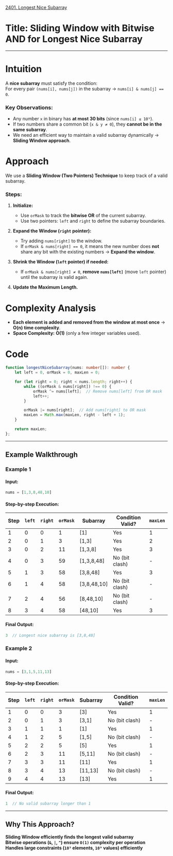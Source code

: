[2401. Longest Nice Subarray](https://leetcode.com/problems/longest-nice-subarray/)

# **Title: Sliding Window with Bitwise AND for Longest Nice Subarray**

---

# Intuition

A **nice subarray** must satisfy the condition:  
For every pair `(nums[i], nums[j])` in the subarray → `nums[i] & nums[j] == 0`.

### **Key Observations:**

- Any number `x` in binary has **at most 30 bits** (since `nums[i] ≤ 10⁹`).
- If two numbers share a common bit (`x & y ≠ 0`), they **cannot be in the same subarray**.
- We need an efficient way to maintain a valid subarray dynamically → **Sliding Window approach**.

# Approach

We use a **Sliding Window (Two Pointers) Technique** to keep track of a valid subarray.

### **Steps:**

1. **Initialize:**
    - Use `orMask` to track the **bitwise OR** of the current subarray.
    - Use two pointers: `left` and `right` to define the subarray boundaries.
	
2. **Expand the Window (`right` pointer):**
    - Try adding `nums[right]` to the window.
    - If `orMask & nums[right] == 0`, it means the new number does **not** share any bit with the existing numbers → **Expand the window**.
	
3. **Shrink the Window (`left` pointer) if needed:**
    - If `orMask & nums[right] ≠ 0`, **remove `nums[left]`** (move `left` pointer) until the subarray is valid again.
	
4. **Update the Maximum Length.**
    

# Complexity Analysis

- **Each element is added and removed from the window at most once** → **O(n) time complexity**.
- **Space Complexity:** **O(1)** (only a few integer variables used).


# Code

```typescript
function longestNiceSubarray(nums: number[]): number {
    let left = 0, orMask = 0, maxLen = 0;

    for (let right = 0; right < nums.length; right++) {
        while ((orMask & nums[right]) !== 0) {
            orMask ^= nums[left];  // Remove nums[left] from OR mask
            left++;
        }

        orMask |= nums[right];  // Add nums[right] to OR mask
        maxLen = Math.max(maxLen, right - left + 1);
    }

    return maxLen;
};

```

---

## **Example Walkthrough**

### **Example 1**

#### **Input:**

```typescript
nums = [1,3,8,48,10]
```

#### **Step-by-step Execution:**

|Step|`left`|`right`|`orMask`|Subarray|Condition Valid?|`maxLen`|
|---|---|---|---|---|---|---|
|1|0|0|1|[1]|Yes|1|
|2|0|1|3|[1,3]|Yes|2|
|3|0|2|11|[1,3,8]|Yes|3|
|4|0|3|59|[1,3,8,48]|No (bit clash)|-|
|5|1|3|58|[3,8,48]|Yes|3|
|6|1|4|58|[3,8,48,10]|No (bit clash)|-|
|7|2|4|56|[8,48,10]|No (bit clash)|-|
|8|3|4|58|[48,10]|Yes|3|

#### **Final Output:**

```typescript
3  // Longest nice subarray is [3,8,48]
```

### **Example 2**

#### **Input:**

```typescript
nums = [3,1,5,11,13]
```

#### **Step-by-step Execution:**

| Step | `left` | `right` | `orMask` | Subarray | Condition Valid? | `maxLen` |
| ---- | ------ | ------- | -------- | -------- | ---------------- | -------- |
| 1    | 0      | 0       | 3        | [3]      |  Yes            | 1        |
| 2    | 0      | 1       | 3        | [3,1]    | No (bit clash) | -        |
| 3    | 1      | 1       | 1        | [1]      |  Yes            | 1        |
| 4    | 1      | 2       | 5        | [1,5]    | No (bit clash) | -        |
| 5    | 2      | 2       | 5        | [5]      |  Yes            | 1        |
| 6    | 2      | 3       | 11       | [5,11]   | No (bit clash) | -        |
| 7    | 3      | 3       | 11       | [11]     |  Yes            | 1        |
| 8    | 3      | 4       | 13       | [11,13]  | No (bit clash) | -        |
| 9    | 4      | 4       | 13       | [13]     |  Yes            | 1        |

#### **Final Output:**

```typescript
1  // No valid subarray longer than 1
```

---

## **Why This Approach?**

**Sliding Window efficiently finds the longest valid subarray**  
**Bitwise operations (`&`, `|`, `^`) ensure `O(1)` complexity per operation**  
**Handles large constraints (`10⁵` elements, `10⁹` values) efficiently**